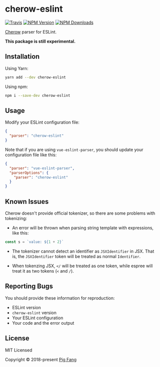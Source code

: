 # cherow-eslint

[![Travis](https://img.shields.io/travis/g-plane/cherow-eslint.svg?style=flat-square)](travis-ci.org/g-plane/cherow-eslint)
[![NPM Version](https://img.shields.io/npm/v/cherow-eslint.svg?style=flat-square)](npmjs.com/package/cherow-eslint)
[![NPM Downloads](https://img.shields.io/npm/dm/cherow-eslint.svg?style=flat-square)](npmjs.com/package/cherow-eslint)

[Cherow](https://github.com/cherow/cherow) parser for ESLint.

**This package is still experimental.**

## Installation

Using Yarn:

```bash
yarn add --dev cherow-eslint
```

Using npm:

```bash
npm i --save-dev cherow-eslint
```

## Usage

Modify your ESLint configuration file:

```json
{
  "parser": "cherow-eslint"
}
```

Note that if you are using `vue-eslint-parser`,
you should update your configuration file like this:

```json
{
  "parser": "vue-eslint-parser",
  "parserOptions": {
    "parser": "cherow-eslint"
  }
}
```

## Known Issues

Cherow doesn't provide official tokenizer,
so there are some problems with tokenizing:

- An error will be thrown when parsing string template with expressions,
like this:

```javascript
const s = `value: ${1 + 2}`
```

- The tokenizer cannot detect an identifier as `JSXIdentifier` in JSX.
That is, the `JSXIdentifier` token will be treated as normal `Identifier`.

- When tokenzing JSX, `</` will be treated as one token, while espree will
treat it as two tokens (`<` and `/`).

## Reporting Bugs

You should provide these information for reproduction:

- ESLint version
- `cherow-eslint` version
- Your ESLint configuration
- Your code and the error output

## License

MIT Licensed

Copyright © 2018-present [Pig Fang](https://gplane.win/)
